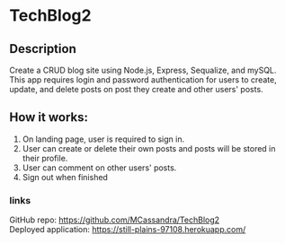 # TechBlog2  

## Description  
Create a CRUD blog site using Node.js, Express, Sequalize, and mySQL. This app requires login and password authentication for users to create, update, and delete posts on post they create and other users' posts.    

## How it works:
1. On landing page, user is required to sign in.  
2. User can create or delete their own posts and posts will be stored in their profile.  
3. User can comment on other users' posts.
4. Sign out when finished


### links   
GitHub repo:  https://github.com/MCassandra/TechBlog2 
<br>
Deployed application: https://still-plains-97108.herokuapp.com/

